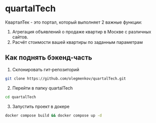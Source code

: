# quartalTech
КварталТек - это портал, который выполняет 2 важные функции:
1. Агрегация объявлений о продаже квартир в Москве с различных сайтов.
2. Расчёт стоимости вашей квартиры по заданным параметрам

## Как поднять бэкенд-часть
1. Склонировать гит-репозиторий
```bash
git clone https://github.com/olegmenkov/quartalTech.git
```
2. Перейти в папку quartalTech
```bash
cd quartalTech
```
3. Запустить проект в докере
```bash
docker compose build && docker compose up -d
```

